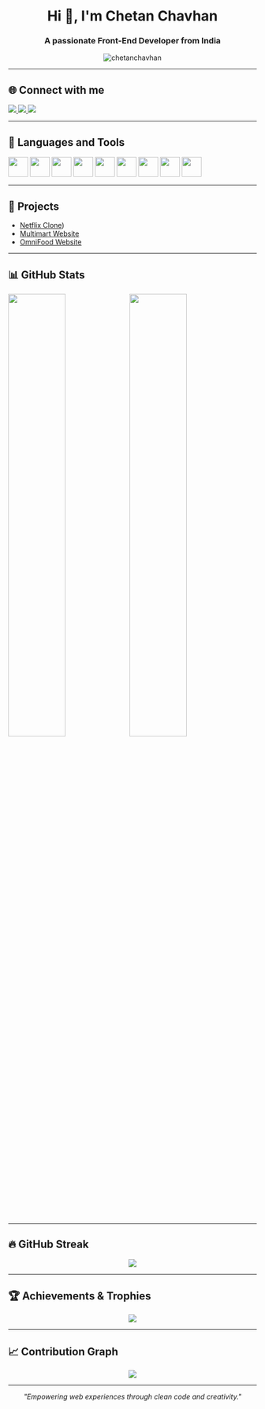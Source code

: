 

<h1 align="center">Hi 👋, I'm Chetan Chavhan</h1>
<h3 align="center">A passionate Front-End Developer from India</h3>

<p align="center">
  <img src="https://komarev.com/ghpvc/?username=chetanchavhan&label=Profile%20views&color=0e75b6&style=flat" alt="chetanchavhan" />
</p>

---

## 🌐 Connect with me

<p align="left">
  <a href="https://linkedin.com/in/chetan-chavhan-244319280" target="_blank">
    <img src="https://img.shields.io/badge/LinkedIn-0A66C2?style=for-the-badge&logo=linkedin&logoColor=white" />
  </a>
  <a href="https://instagram.com/chetann_03" target="_blank">
    <img src="https://img.shields.io/badge/Instagram-E4405F?style=for-the-badge&logo=instagram&logoColor=white" />
  </a>
  <a href="mailto:chavhanchetan470@gmail.com">
    <img src="https://img.shields.io/badge/Gmail-EA4335?style=for-the-badge&logo=gmail&logoColor=white" />
  </a>
</p>

---

## 🧰 Languages and Tools

<p align="left">
  <img src="https://cdn.jsdelivr.net/gh/devicons/devicon/icons/html5/html5-original.svg" width="40" />
  <img src="https://cdn.jsdelivr.net/gh/devicons/devicon/icons/css3/css3-original.svg" width="40" />
  <img src="https://cdn.jsdelivr.net/gh/devicons/devicon/icons/javascript/javascript-original.svg" width="40" />
  <img src="https://cdn.jsdelivr.net/gh/devicons/devicon/icons/react/react-original.svg" width="40" />
  <img src="https://cdn.jsdelivr.net/gh/devicons/devicon/icons/bootstrap/bootstrap-plain.svg" width="40" />
  <img src="https://cdn.jsdelivr.net/gh/devicons/devicon/icons/git/git-original.svg" width="40" />
  <img src="https://cdn.jsdelivr.net/gh/devicons/devicon/icons/github/github-original.svg" width="40" />
  <img src="https://cdn.jsdelivr.net/gh/devicons/devicon/icons/vscode/vscode-original.svg" width="40" />
  <img src="https://cdn.jsdelivr.net/gh/devicons/devicon/icons/npm/npm-original-wordmark.svg" width="40" />
</p>

---

## 🚀 Projects

-  [Netflix Clone](https://netflix-se2v.vercel.app/))  
-  [Multimart Website](https://multimartecommerce.vercel.app/)
-  [OmniFood Website](https://ominifoodweb.vercel.app/)

---

## 📊 GitHub Stats

<p align="left">
  <img src="https://github-readme-stats.vercel.app/api?username=chetanchavhan&show_icons=true&theme=radical&hide_border=true" width="48%" />
  <img src="https://github-readme-stats.vercel.app/api/top-langs/?username=chetanchavhan&layout=compact&theme=radical&hide_border=true" width="48%" />
</p>

---

## 🔥 GitHub Streak

<p align="center">
  <img src="https://streak-stats.demolab.com?user=chetanchavhan&theme=highcontrast&hide_border=true" />
</p>

---

## 🏆 Achievements & Trophies

<p align="center">
  <img src="https://github-profile-trophy.vercel.app/?username=chetanchavhan&theme=radical&no-frame=true&margin-w=15&margin-h=15" />
</p>

---

## 📈 Contribution Graph

<p align="center">
  <img src="https://github-readme-activity-graph.vercel.app/graph?username=chetanchavhan&theme=react-dark&hide_border=true" />
</p>

---

<p align="center">
  <em>"Empowering web experiences through clean code and creativity."</em>
</p>
